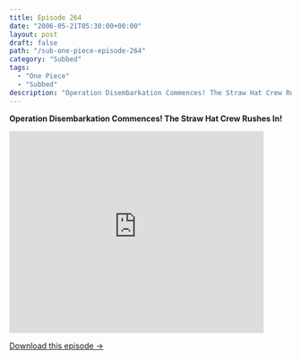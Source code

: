 ```yaml
---
title: Episode 264
date: "2006-05-21T05:30:00+00:00"
layout: post
draft: false
path: "/sub-one-piece-episode-264"
category: "Subbed"
tags:
  - "One Piece"
  - "Subbed"
description: "Operation Disembarkation Commences! The Straw Hat Crew Rushes In!"
---
```


**Operation Disembarkation Commences! The Straw Hat Crew Rushes In!**

<iframe width="640" height="360" src="https://www.rapidvideo.com/e/FXQHFBERQG" frameborder="0" marginwidth=0 marginheight=0 scrolling=no allowfullscreen style="max-width:90%;"></iframe>

<a href="http://ouo.io/qs/eCodkFEQ?s=https://www.rapidvideo.com/d/FXQHFBERQG" class="styled_a">Download this episode →</a>

